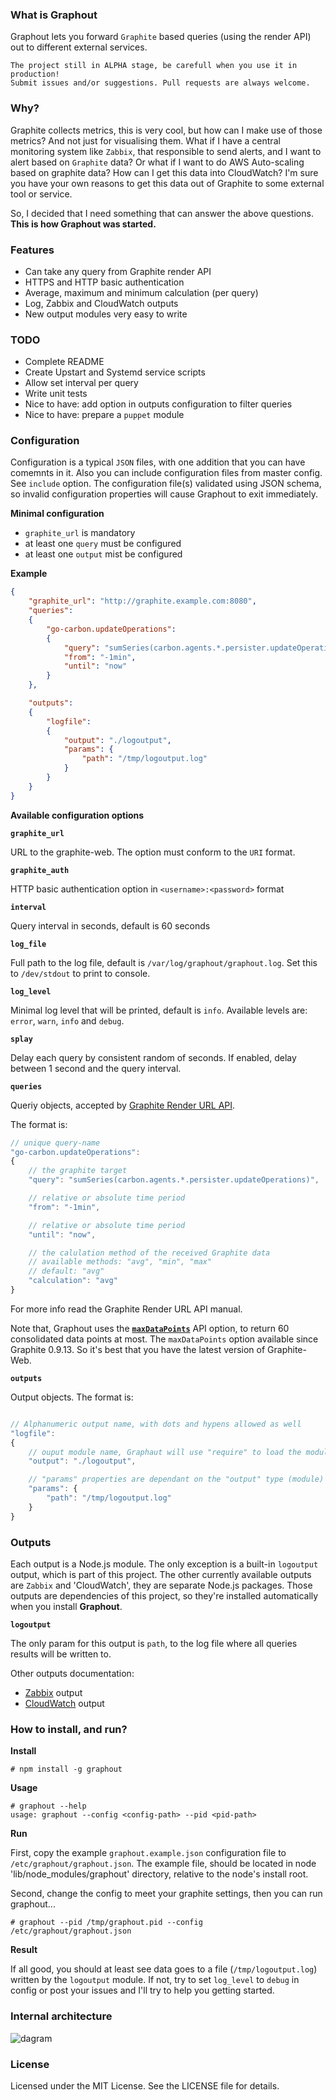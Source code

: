 ### What is Graphout

Graphout lets you forward `Graphite` based queries (using the render API) out to different external services.

```
The project still in ALPHA stage, be carefull when you use it in production!
Submit issues and/or suggestions. Pull requests are always welcome.
```

### Why?

Graphite collects metrics, this is very cool, but how can I make use of those metrics? And not just
for visualising them. What if I have a central monitoring system like `Zabbix`, that responsible to
send alerts, and I want to alert based on `Graphite` data? Or what if I want to do AWS Auto-scaling
based on graphite data? How can I get this data into CloudWatch? I'm sure you have your own reasons
to get this data out of Graphite to some external tool or service.

So, I decided that I need something that can answer the above questions.
**This is how Graphout was started.**

### Features

- Can take any query from Graphite render API
- HTTPS and HTTP basic authentication
- Average, maximum and minimum calculation (per query)
- Log, Zabbix and CloudWatch outputs
- New output modules very easy to write

### TODO

- Complete README
- Create Upstart and Systemd service scripts
- Allow set interval per query
- Write unit tests
- Nice to have: add option in outputs configuration to filter queries
- Nice to have: prepare a `puppet` module

### Configuration

Configuration is a typical `JSON` files, with one addition that you can have comemnts in it.
Also you can include configuration files from master config. See `include` option.
The configuration file(s) validated using JSON schema, so invalid configuration properties will cause Graphout to exit immediately.

**Minimal configuration**

- `graphite_url` is mandatory
- at least one `query` must be configured
- at least one `output` mist be configured

**Example**

```json
{
    "graphite_url": "http://graphite.example.com:8080",
    "queries":
    {
        "go-carbon.updateOperations":
        {
            "query": "sumSeries(carbon.agents.*.persister.updateOperations)",
            "from": "-1min",
            "until": "now"
        }
    },

    "outputs":
    {
        "logfile":
        {
            "output": "./logoutput",
            "params": {
                "path": "/tmp/logoutput.log"
            }
        }
    }
}
```

**Available configuration options**

**`graphite_url`**

URL to the graphite-web. The option must conform to the `URI` format.

**`graphite_auth`**

HTTP basic authentication option in `<username>:<password>` format

**`interval`**

Query interval in seconds, default is 60 seconds

**`log_file`**

Full path to the log file, default is `/var/log/graphout/graphout.log`.
Set this to `/dev/stdout` to print to console.

**`log_level`**

Minimal log level that will be printed, default is `info`.
Available levels are: `error`, `warn`, `info` and  `debug`.

**`splay`**

Delay each query by consistent random of seconds.
If enabled, delay between 1 second and the query interval.

**`queries`**

Queriy objects, accepted by [Graphite Render URL API](http://graphite.readthedocs.org/en/latest/render_api.html#json).

The format is:

```javascript
// unique query-name 
"go-carbon.updateOperations":
{
    // the graphite target
    "query": "sumSeries(carbon.agents.*.persister.updateOperations)",

    // relative or absolute time period
    "from": "-1min",

    // relative or absolute time period
    "until": "now",

    // the calulation method of the received Graphite data
    // available methods: "avg", "min", "max"
    // default: "avg"
    "calculation": "avg"
}
```

For more info read the Graphite Render URL API manual. 

Note that, Graphout uses the [**`maxDataPoints`**](http://graphite.readthedocs.org/en/latest/render_api.html#maxdatapoints) API option,
to return 60 consolidated data points at most. The `maxDataPoints` option available since Graphite 0.9.13.
So it's best that you have the latest version of Graphite-Web.

**`outputs`**

Output objects. The format is:

```javascript

// Alphanumeric output name, with dots and hypens allowed as well
"logfile":
{
    // ouput module name, Graphaut will use "require" to load the module
    "output": "./logoutput",

    // "params" properties are dependant on the "output" type (module)
    "params": {
        "path": "/tmp/logoutput.log"
    }
}
```

### Outputs

Each output is a Node.js module. The only exception is a built-in `logoutput` output, which is part of this project.
The other currently available outputs are `Zabbix` and 'CloudWatch', they are separate Node.js packages. Those outputs are dependencies
of this project, so they're installed automatically when you install **Graphout**.

**`logoutput`**

The only param for this output is `path`, to the log file where all queries results will be written to.

Other outputs documentation:

- [Zabbix](https://github.com/shamil/graphout-output-zabbix) output
- [CloudWatch](https://github.com/shamil/graphout-output-cloudwatch) output

### How to install, and run?

**Install**

    # npm install -g graphout

**Usage**

    # graphout --help
    usage: graphout --config <config-path> --pid <pid-path>

**Run**

First, copy the example `graphout.example.json` configuration file to `/etc/graphout/graphout.json`.
The example file, should be located in node 'lib/node_modules/graphout' directory, relative to the 
node's install root.

Second, change the config to meet your graphite settings, then you can run graphout...

    # graphout --pid /tmp/graphout.pid --config /etc/graphout/graphout.json

**Result**

If all good, you should at least see data goes to a file (`/tmp/logoutput.log`) written
by the `logoutput` module. If not, try to set `log_level` to `debug` in config or post your issues
and I'll try to help you getting started.

### Internal architecture

![dagram](https://raw.githubusercontent.com/shamil/graphout/master/diagram.png)

### License

Licensed under the MIT License. See the LICENSE file for details.
